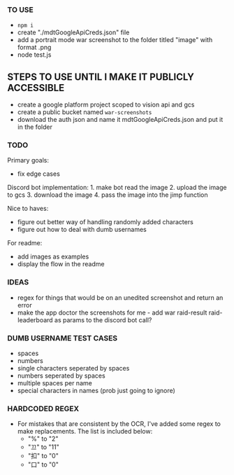 ### TO USE
- `npm i`
- create "./mdtGoogleApiCreds.json" file
- add a portrait mode war screenshot to the folder titled "image" with format .png
- node test.js


## STEPS TO USE UNTIL I MAKE IT PUBLICLY ACCESSIBLE 
- create a google platform project scoped to vision api and gcs
- create a public bucket named `war-screenshots`
- download the auth json and name it mdtGoogleApiCreds.json and put it in the folder

### TODO
Primary goals:
- fix edge cases

Discord bot implementation:
    1. make bot read the image
    2. upload the image to gcs
    3. download the image
    4. pass the image into the jimp function

Nice to haves:
- figure out better way of handling randomly added characters
- figure out how to deal with dumb usernames

For readme:
- add images as examples
- display the flow in the readme

### IDEAS
- regex for things that would be on an unedited screenshot and return an error
- make the app doctor the screenshots for me - add war raid-result raid-leaderboard as params to the discord bot call?

### DUMB USERNAME TEST CASES
- spaces
- numbers
- single characters seperated by spaces
- numbers seperated by spaces
- multiple spaces per name
- special characters in names (prob just going to ignore)

### HARDCODED REGEX
- For mistakes that are consistent by the OCR, I've added some regex to make replacements.  The list is included below:
    - "%" to "2"
    - "끄" to "11"
    - "扣" to "0"
    - "口" to "0"